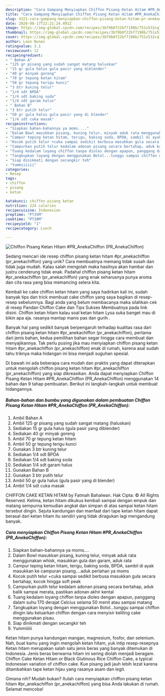 ```yaml
---
description: "Cara Gampang Menyiapkan Chiffon Pisang Ketan Hitam #PR_AnekaChiffon (PR_AnekaChiffon) yang Sempurna"
title: "Cara Gampang Menyiapkan Chiffon Pisang Ketan Hitam #PR_AnekaChiffon (PR_AnekaChiffon) yang Sempurna"
slug: 4321-cara-gampang-menyiapkan-chiffon-pisang-ketan-hitam-pr-anekachiffon-pr-anekachiffon-yang-sempurna
date: 2020-08-17T22:21:24.491Z
image: https://img-global.cpcdn.com/recipes/3bf9b8f22bf7198b/751x532cq70/chiffon-pisang-ketan-hitam-pr_anekachiffon-pr_anekachiffon-foto-resep-utama.jpg
thumbnail: https://img-global.cpcdn.com/recipes/3bf9b8f22bf7198b/751x532cq70/chiffon-pisang-ketan-hitam-pr_anekachiffon-pr_anekachiffon-foto-resep-utama.jpg
cover: https://img-global.cpcdn.com/recipes/3bf9b8f22bf7198b/751x532cq70/chiffon-pisang-ketan-hitam-pr_anekachiffon-pr_anekachiffon-foto-resep-utama.jpg
author: Leon Nunez
ratingvalue: 3.1
reviewcount: 12
recipeingredient:
- " Bahan A"
- "125 gr pisang yang sudah sangat matang haluskan"
- "15 gr gula halus gula pasir yang diblender"
- "40 gr minyak goreng"
- "70 gr tepung ketan hitam"
- "50 gr tepung terigu kunci"
- "3 btr kuning telur"
- "1/4 sdt BPDA"
- "1/4 sdt baking soda"
- "1/4 sdt garam halus"
- " Bahan B"
- "3 btr putih telur"
- "50 gr gula halus gula pasir yang di blender"
- "1/4 sdt cuka masak"
recipeinstructions:
- "Siapkan bahan-bahannya ya moms...."
- "Dalam Bowl masukkan pisang, kuning telur, minyak aduk rata menggunakan whisk, masukkan gula dan garam, aduk rata"
- "Campur teping ketan hitam, terigu, baking soda, BPDA, sambil di ayak masukkan ke campuran pisang....aduk perlahan ya moms"
- "Kocok putih telur +cuka sampai sedikit berbusa masukkan gula secara bertahap, kocok hingga soft peak"
- "Campurkan putih telur kedalam adonan pisang secara bertahap, aduk balik sampai merata, pastikan adonan akhir kental"
- "Tuang kedalam loyang chiffon tanpa dioles dengan apapun, panggang dalam suhu 170 derajat Celcius selama 50 menit atau sampai matang"
- "Tangkupkan loyang dengan menggunakan Botol...tunggu sampai chiffon dingin lalu keluarkan chiffon dengan cara menyisir keliling cake menggunakan pisau."
- "Siap dinikmati dengan secangkir teh"
- "Yummiiiiii"
categories:
- Resep
tags:
- chiffon
- pisang
- ketan

katakunci: chiffon pisang ketan 
nutrition: 224 calories
recipecuisine: Indonesian
preptime: "PT35M"
cooktime: "PT30M"
recipeyield: "1"
recipecategory: Lunch

---
```



![Chiffon Pisang Ketan Hitam #PR_AnekaChiffon (PR_AnekaChiffon)](https://img-global.cpcdn.com/recipes/3bf9b8f22bf7198b/751x532cq70/chiffon-pisang-ketan-hitam-pr_anekachiffon-pr_anekachiffon-foto-resep-utama.jpg)

Sedang mencari ide resep chiffon pisang ketan hitam #pr_anekachiffon (pr_anekachiffon) yang unik? Cara membuatnya memang tidak susah dan tidak juga mudah. Kalau salah mengolah maka hasilnya akan hambar dan justru cenderung tidak enak. Padahal chiffon pisang ketan hitam #pr_anekachiffon (pr_anekachiffon) yang enak seharusnya punya aroma dan cita rasa yang bisa memancing selera kita.

Kembali ke cake chiffon ketan hitam yang saya hadirkan kali ini, sudah banyak tips dan trick membuat cake chiffon yang saya bagikan di resep-resep sebelumnya. Bagi anda yang belum membacanya maka silahkan cek di resep Pandan Chiffon Cake dan Tips Sukses Membuatnya pada link disini. Chiffon ketan hitam kalau soal ketan hitam Lysa suka banget mau di bikin apa aja. rasanya mantap manis pas dan gurih .

Banyak hal yang sedikit banyak berpengaruh terhadap kualitas rasa dari chiffon pisang ketan hitam #pr_anekachiffon (pr_anekachiffon), pertama dari jenis bahan, kedua pemilihan bahan segar hingga cara membuat dan menyajikannya. Tak perlu pusing jika mau menyiapkan chiffon pisang ketan hitam #pr_anekachiffon (pr_anekachiffon) enak di rumah, karena asal sudah tahu triknya maka hidangan ini bisa menjadi suguhan spesial.


Di bawah ini ada beberapa cara mudah dan praktis yang dapat diterapkan untuk mengolah chiffon pisang ketan hitam #pr_anekachiffon (pr_anekachiffon) yang siap dikreasikan. Anda dapat menyiapkan Chiffon Pisang Ketan Hitam #PR_AnekaChiffon (PR_AnekaChiffon) menggunakan 14 bahan dan 9 tahap pembuatan. Berikut ini langkah-langkah untuk membuat hidangannya.

<!--inarticleads1-->

##### Bahan-bahan dan bumbu yang digunakan dalam pembuatan Chiffon Pisang Ketan Hitam #PR_AnekaChiffon (PR_AnekaChiffon):

1. Ambil  Bahan A
1. Ambil 125 gr pisang yang sudah sangat matang (haluskan)
1. Sediakan 15 gr gula halus (gula pasir yang diblender)
1. Sediakan 40 gr minyak goreng
1. Ambil 70 gr tepung ketan hitam
1. Ambil 50 gr tepung terigu kunci
1. Gunakan 3 btr kuning telur
1. Sediakan 1/4 sdt BPDA
1. Sediakan 1/4 sdt baking soda
1. Sediakan 1/4 sdt garam halus
1. Gunakan  Bahan B
1. Gunakan 3 btr putih telur
1. Ambil 50 gr gula halus (gula pasir yang di blender)
1. Ambil 1/4 sdt cuka masak


CHIFFON CAKE KETAN HITAM by Fatmah Bahalwan. Hak Cipta: © All Rights Reserved. Kelima, ketan hitam dikukus kembali sampai dengan empuk dan matang sempurna kemudian angkat dan simpan di atas sampai ketan hitam tersebut dingin. Sejuta kandungan dan manfaat dari tape ketan hitam dapat berasal dari ketan hitam itu sendiri yang tidak diragukan lagi mengandung banyak. 

<!--inarticleads2-->

##### Cara menyiapkan Chiffon Pisang Ketan Hitam #PR_AnekaChiffon (PR_AnekaChiffon):

1. Siapkan bahan-bahannya ya moms....
1. Dalam Bowl masukkan pisang, kuning telur, minyak aduk rata menggunakan whisk, masukkan gula dan garam, aduk rata
1. Campur teping ketan hitam, terigu, baking soda, BPDA, sambil di ayak masukkan ke campuran pisang....aduk perlahan ya moms
1. Kocok putih telur +cuka sampai sedikit berbusa masukkan gula secara bertahap, kocok hingga soft peak
1. Campurkan putih telur kedalam adonan pisang secara bertahap, aduk balik sampai merata, pastikan adonan akhir kental
1. Tuang kedalam loyang chiffon tanpa dioles dengan apapun, panggang dalam suhu 170 derajat Celcius selama 50 menit atau sampai matang
1. Tangkupkan loyang dengan menggunakan Botol...tunggu sampai chiffon dingin lalu keluarkan chiffon dengan cara menyisir keliling cake menggunakan pisau.
1. Siap dinikmati dengan secangkir teh
1. Yummiiiiii


Ketan hitam punya kandungan mangan, magnesium, fosfor, dan selenium. Nah, buat kamu yang ingin mengolah ketan hitam, yuk intip resep-resepnya Ketan hitam merupakan salah satu jenis beras yang banyak ditemukan di Indonesia. Jenis beras berwarna hitam ini sering diolah menjadi beragam. Chiffon Cake Ketan Hitam or Black Glutinous Rice Chiffon Cake, a typical Indonesian variation of chiffon cake. Kue pisang jadi jauh lebih lezat karena ditambahkan tape ketan hijau yang rasanya asam dan legit. 

Gimana nih? Mudah bukan? Itulah cara menyiapkan chiffon pisang ketan hitam #pr_anekachiffon (pr_anekachiffon) yang bisa Anda lakukan di rumah. Selamat mencoba!
